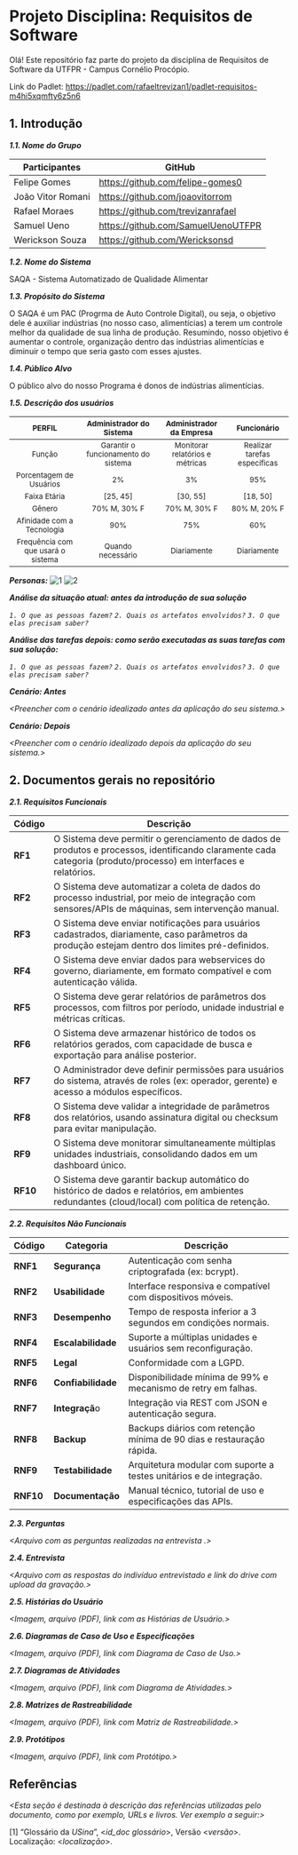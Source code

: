 
# Projeto Disciplina: Requisitos de Software

Olá! Este repositório faz parte do projeto da disciplina de Requisitos de Software da UTFPR - Campus Cornélio Procópio. 

Link do Padlet: https://padlet.com/rafaeltrevizan1/padlet-requisitos-m4hi5xqmfty6z5n6

## 1. Introdução

***1.1.  Nome do Grupo***

| Participantes         | GitHub                                  |
|-----------------------|------------------------------------------|
| Felipe Gomes          | https://github.com/felipe-gomes0        |
| João Vitor Romani     | https://github.com/joaovitorrom          |
| Rafael Moraes         | https://github.com/trevizanrafael       |
| Samuel Ueno           | https://github.com/SamuelUenoUTFPR       |
| Werickson Souza       | https://github.com/Wericksonsd       |  

***1.2.  Nome do Sistema***

SAQA - Sistema Automatizado de Qualidade Alimentar

***1.3.  Propósito do Sistema***

O SAQA é um PAC (Progrma de Auto Controle Digital), ou seja, o objetivo dele é auxiliar indústrias (no nosso caso, alimentícias) a terem um controle melhor da qualidade de sua linha de produção. Resumindo, nosso objetivo é aumentar o controle, organização dentro das indústrias alimentícias e diminuir o tempo que seria gasto com esses ajustes.

***1.4.  Público Alvo***

O público alvo do nosso Programa é donos de indústrias alimentícias.

***1.5. Descrição dos usuários***

|<sub>PERFIL</sub>|<sub>Administrador do Sistema</sub>|<sub>Administrador da Empresa</sub>|<sub>Funcionário</sub>|
| :---: | :---: | :---: | :---: |
|<sub>Função</sub>|<sub>Garantir o funcionamento do sistema</sub>|<sub>Monitorar relatórios e métricas</sub>|<sub>Realizar tarefas específicas</sub>|
|<sub>Porcentagem de Usuários</sub>|<sub>2%</sub>|<sub>3%</sub>|<sub>95%</sub>|
|<sub>Faixa Etária</sub>|<sub>[25, 45]</sub>|<sub>[30, 55]</sub>|<sub>[18, 50]</sub>|
|<sub>Gênero</sub>|<sub>70% M, 30% F</sub>|<sub>70% M, 30% F</sub>|<sub>80% M, 20% F</sub>|
|<sub>Afinidade com a Tecnologia</sub>|<sub>90%</sub>|<sub>75%</sub>|<sub>60%</sub>|
|<sub>Frequência com que usará o sistema</sub>|<sub>Quando necessário</sub>|<sub>Diariamente</sub>|<sub>Diariamente</sub>|

***Personas:***
![1](https://github.com/user-attachments/assets/a922d68c-8eb2-452f-b06e-bf67a7e95064)
![2](https://github.com/user-attachments/assets/7a614170-d567-43e5-be8b-55e9151a8ebb)

***Análise da situação atual: antes da introdução de sua solução***

*`1. O que as pessoas fazem?`*
*`2. Quais os artefatos envolvidos?`*
*`3. O que elas precisam saber?`*

***Análise das tarefas depois: como serão executadas as suas tarefas com sua solução:***

*`1. O que as pessoas fazem?`*
*`2. Quais os artefatos envolvidos?`*
*`3. O que elas precisam saber?`*

***Cenário: Antes***

*<Preencher com o cenário idealizado antes da aplicação do seu sistema.>*

***Cenário: Depois***

*<Preencher com o cenário idealizado depois da aplicação do seu sistema.>*

## 2. Documentos gerais no repositório

***2.1. Requisitos Funcionais***

| **Código** | **Descrição** |
|------------|---------------|
| **RF1**    | O Sistema deve permitir o gerenciamento de dados de produtos e processos, identificando claramente cada categoria (produto/processo) em interfaces e relatórios. |
| **RF2**    | O Sistema deve automatizar a coleta de dados do processo industrial, por meio de integração com sensores/APIs de máquinas, sem intervenção manual. |
| **RF3**    | O Sistema deve enviar notificações para usuários cadastrados, diariamente, caso parâmetros da produção estejam dentro dos limites pré-definidos. |
| **RF4**    | O Sistema deve enviar dados para webservices do governo, diariamente, em formato compatível e com autenticação válida. |
| **RF5**    | O Sistema deve gerar relatórios de parâmetros dos processos, com filtros por período, unidade industrial e métricas críticas. |
| **RF6**    | O Sistema deve armazenar histórico de todos os relatórios gerados, com capacidade de busca e exportação para análise posterior. |
| **RF7**    | O Administrador deve definir permissões para usuários do sistema, através de roles (ex: operador, gerente) e acesso a módulos específicos. |
| **RF8**    | O Sistema deve validar a integridade de parâmetros dos relatórios, usando assinatura digital ou checksum para evitar manipulação. |
| **RF9**    | O Sistema deve monitorar simultaneamente múltiplas unidades industriais, consolidando dados em um dashboard único. |
| **RF10**   | O Sistema deve garantir backup automático do histórico de dados e relatórios, em ambientes redundantes (cloud/local) com política de retenção. |

***2.2. Requisitos Não Funcionais***

| Código | Categoria      | Descrição                                                                 |
|--------|----------------|---------------------------------------------------------------------------|
| **RNF1**  | **Segurança**       | Autenticação com senha criptografada (ex: bcrypt).                        |
| **RNF2**  | **Usabilidade**     | Interface responsiva e compatível com dispositivos móveis.               |
| **RNF3**  | **Desempenho**      | Tempo de resposta inferior a 3 segundos em condições normais.            |
| **RNF4**  | **Escalabilidade**  | Suporte a múltiplas unidades e usuários sem reconfiguração.              |
| **RNF5**  | **Legal**           | Conformidade com a LGPD.                                                 |
| **RNF6**  | **Confiabilidade**  | Disponibilidade mínima de 99% e mecanismo de retry em falhas.            |
| **RNF7**  | **Integraçã**o      | Integração via REST com JSON e autenticação segura.                      |
| **RNF8**  | **Backup**          | Backups diários com retenção mínima de 90 dias e restauração rápida.     |
| **RNF9**  | **Testabilidade**  | Arquitetura modular com suporte a testes unitários e de integração.      |
| **RNF10** | **Documentação**    | Manual técnico, tutorial de uso e especificações das APIs.               |



***2.3. Perguntas***

*<Arquivo com as perguntas realizadas na entrevista .>*

***2.4. Entrevista***

*<Arquivo com as respostas do indivíduo entrevistado e link do drive com upload da gravação.>*

***2.5. Histórias do Usuário***

*<Imagem, arquivo (PDF), link com as Histórias de Usuário.>*

***2.6. Diagramas de Caso de Uso e Especificações***

*<Imagem, arquivo (PDF), link com Diagrama de Caso de Uso.>*

***2.7. Diagramas de Atividades***

*<Imagem, arquivo (PDF), link com Diagrama de Atividades.>*

***2.8. Matrizes de Rastreabilidade***

*<Imagem, arquivo (PDF), link com Matriz de Rastreabilidade.>*

***2.9. Protótipos***

*<Imagem, arquivo (PDF), link com Protótipo.>*

## Referências

*<Esta seção é destinada à descrição das referências utilizadas pelo documento, como por exemplo, URLs e livros. Ver exemplo a seguir:>*

[1] “Glossário da _USina_”, <_id_doc glossário_>, Versão <_versão_>. Localização: <_localização_>.
